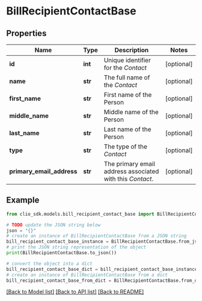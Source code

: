 # BillRecipientContactBase


## Properties

Name | Type | Description | Notes
------------ | ------------- | ------------- | -------------
**id** | **int** | Unique identifier for the *Contact* | [optional] 
**name** | **str** | The full name of the *Contact* | [optional] 
**first_name** | **str** | First name of the Person | [optional] 
**middle_name** | **str** | Middle name of the Person | [optional] 
**last_name** | **str** | Last name of the Person | [optional] 
**type** | **str** | The type of the *Contact* | [optional] 
**primary_email_address** | **str** | The primary email address associated with this *Contact*. | [optional] 

## Example

```python
from clio_sdk.models.bill_recipient_contact_base import BillRecipientContactBase

# TODO update the JSON string below
json = "{}"
# create an instance of BillRecipientContactBase from a JSON string
bill_recipient_contact_base_instance = BillRecipientContactBase.from_json(json)
# print the JSON string representation of the object
print(BillRecipientContactBase.to_json())

# convert the object into a dict
bill_recipient_contact_base_dict = bill_recipient_contact_base_instance.to_dict()
# create an instance of BillRecipientContactBase from a dict
bill_recipient_contact_base_from_dict = BillRecipientContactBase.from_dict(bill_recipient_contact_base_dict)
```
[[Back to Model list]](../README.md#documentation-for-models) [[Back to API list]](../README.md#documentation-for-api-endpoints) [[Back to README]](../README.md)


